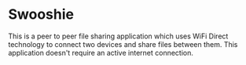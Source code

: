 # Swooshie
This is a peer to peer file sharing application which uses WiFi Direct technology to connect two devices and share files between them.
This application doesn't require an active internet connection.
